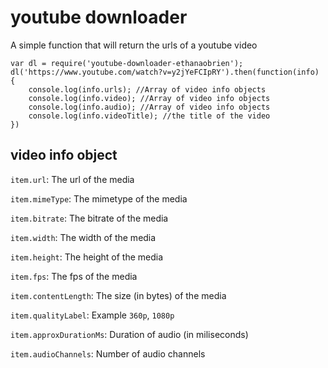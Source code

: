 # youtube downloader

A simple function that will return the urls of a youtube video

```
var dl = require('youtube-downloader-ethanaobrien');
dl('https://www.youtube.com/watch?v=y2jYeFCIpRY').then(function(info) {
    console.log(info.urls); //Array of video info objects
    console.log(info.video); //Array of video info objects
    console.log(info.audio); //Array of video info objects
    console.log(info.videoTitle); //the title of the video
})
```

## video info object

`item.url`: The url of the media

`item.mimeType`: The mimetype of the media

`item.bitrate`: The bitrate of the media

`item.width`: The width of the media

`item.height`: The height of the media

`item.fps`: The fps of the media

`item.contentLength`: The size (in bytes) of the media

`item.qualityLabel`: Example `360p`, `1080p`

`item.approxDurationMs`: Duration of audio (in miliseconds)

`item.audioChannels`: Number of audio channels
